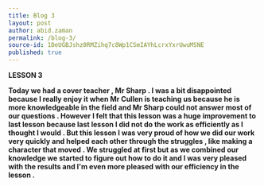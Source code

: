 ```yaml
---
title: Blog 3
layout: post
author: abid.zaman
permalink: /blog-3/
source-id: 1DeUGBJshz0RMZihq7c8Wp1CSmIAYhLcrxYxrUwuMSNE
published: true
---
```

**LESSON 3**

**Today we had a cover teacher , Mr Sharp . I was a bit disappointed because I really enjoy it when Mr Cullen is teaching us because he is more knowledgeable in the field and Mr Sharp could not answer most of our questions . However I felt that this lesson was a huge improvement to last lesson because last lesson I did not do the work as efficiently as I thought I would . But this lesson I was very proud of how we did our work very quickly and helped each other through the struggles , like making a character that moved . We struggled at first but as we combined our knowledge we started to figure out how to do it and I was very pleased with the results and I'm even more pleased with our efficiency in the lesson .**

